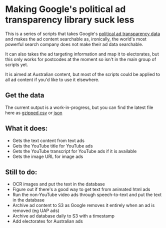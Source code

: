# Making Google's political ad transparency library suck less

This is a series of scripts that takes Google's [political ad transparency data](https://transparencyreport.google.com/political-ads/home?hl=en) and makes the ad content searchable as, ironically, the world's most powerful search company does not make their ad data searchable.

It can also takes the ad targeting information and map it to electorates, but this only works for postcodes at the moment so isn't in the main group of scripts yet.

It is aimed at Australian content, but most of the scripts could be applied to all ad content if you'd like to use it elsewhere.

## Get the data

The current output is a work-in-progress, but you can find the latest file here as [gzipped csv](https://interactive.guim.co.uk/2021/11/google-ad-data/aus-google-ad-data.csv.gz) or [json](https://interactive.guim.co.uk/2021/11/google-ad-data/aus-google-ad-data.json)

## What it does:

- Gets the text content from text ads
- Gets the YouTube title for YouTube ads
- Gets the YouTube transcript for YouTube ads if it is available
- Gets the image URL for image ads

## Still to do:

- OCR images and put the text in the database
- Figure out if there's a good way to get text from animated html ads
- Run the non-YouTube video ads through speech-to-text and put the text in the database
- Archive ad content to S3 as Google removes it entirely when an ad is removed (eg UAP ads)
- Archive ad database daily to S3 with a timestamp
- Add electorates for Australian ads



